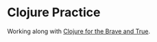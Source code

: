 # Clojure Practice

Working along with [Clojure for the Brave and True](http://www.braveclojure.com/).
